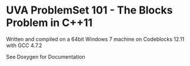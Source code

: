 <h1>UVA ProblemSet 101 - The Blocks Problem in C++11</h1>

Written and compiled on a 64bit Windows 7 machine on Codeblocks 12.11 with GCC 4.7.2


See Doxygen for Documentation